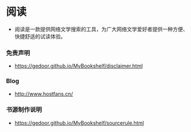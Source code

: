 # 阅读
- 阅读是一款提供网络文学搜索的工具，为广大网络文学爱好者提供一种方便、快捷舒适的试读体验。
### 免责声明
- https://gedoor.github.io/MyBookshelf/disclaimer.html
### Blog
- http://www.hostfans.cn/
### 书源制作说明
- https://gedoor.github.io/MyBookshelf/sourcerule.html